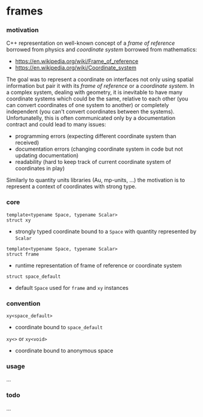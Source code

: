 # frames

### motivation
C++ representation on well-known concept of a *frame of reference* borrowed from physics and *coordinate system* borrowed from mathematics:
- https://en.wikipedia.org/wiki/Frame_of_reference
- https://en.wikipedia.org/wiki/Coordinate_system

The goal was to represent a coordinate on interfaces not only using spatial information but pair it with its *frame of reference* or a *coordinate system*. In a complex system, dealing with geometry, it is inevitable to have many coordinate systems which could be the same, relative to each other (you can convert coordinates of one system to another) or completely independent (you can't convert coordinates between the systems). Unfortunatelly, this is often communicated only by a documentation contract and could lead to many issues:
- programming errors (expecting different coordinate system than received)
- documentation errors (changing coordinate system in code but not updating documentation)
- readability (hard to keep track of current coordinate system of coordinates in play)

Similarly to quantity units libraries (Au, mp-units, ...) the motivation is to represent a context of coordinates with strong type.

### core
`template<typename Space, typename Scalar>`<br>
`struct xy` 
- strongly typed coordinate bound to a `Space` with quantity represented by `Scalar`

`template<typename Space, typename Scalar>`<br>
`struct frame`<br>
- runtime representation of frame of reference or coordinate system

`struct space_default`
- default `Space` used for `frame` and `xy` instances

### convention
`xy<space_default>` 
- coordinate bound to `space_default`

`xy<>` or `xy<void>`
- coordinate bound to anonymous space

### usage
...


### todo
...

